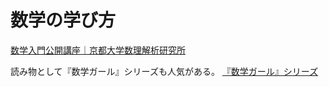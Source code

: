 # 数学の学び方

[数学入門公開講座｜京都大学数理解析研究所](https://www.kurims.kyoto-u.ac.jp/kouza/index.html)

読み物として『数学ガール』シリーズも人気がある。
[『数学ガール』シリーズ](https://www.hyuki.com/girl/)
